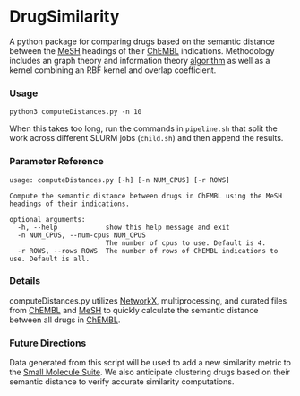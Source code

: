 # DrugSimilarity
A python package for comparing drugs based on the semantic distance between the [MeSH](https://www.nlm.nih.gov/mesh/meshhome.html) headings of their [ChEMBL](https://www.ebi.ac.uk/chembl/) indications. Methodology includes an graph theory and information theory [algorithm](https://academic.oup.com/bioinformatics/article/29/13/i53/195366) as well as a kernel combining an RBF kernel and overlap coefficient.


### Usage
```
python3 computeDistances.py -n 10
```
When this takes too long, run the commands in `pipeline.sh` that split the work across different SLURM jobs (`child.sh`) and then append the results.


### Parameter Reference
```
usage: computeDistances.py [-h] [-n NUM_CPUS] [-r ROWS]

Compute the semantic distance between drugs in ChEMBL using the MeSH headings of their indications.

optional arguments:
  -h, --help            show this help message and exit
  -n NUM_CPUS, --num-cpus NUM_CPUS
                        The number of cpus to use. Default is 4.
  -r ROWS, --rows ROWS  The number of rows of ChEMBL indications to use. Default is all.
```


### Details
computeDistances.py utilizes [NetworkX](https://networkx.org/), multiprocessing, and curated files from [ChEMBL](https://www.ebi.ac.uk/chembl/) and [MeSH](https://www.nlm.nih.gov/mesh/meshhome.html) to quickly calculate the semantic distance between all drugs in [ChEMBL](https://www.ebi.ac.uk/chembl/).


### Future Directions
Data generated from this script will be used to add a new similarity metric to the [Small Molecule Suite](https://labsyspharm.shinyapps.io/smallmoleculesuite/). We also anticipate
clustering drugs based on their semantic distance to verify accurate similarity computations.
